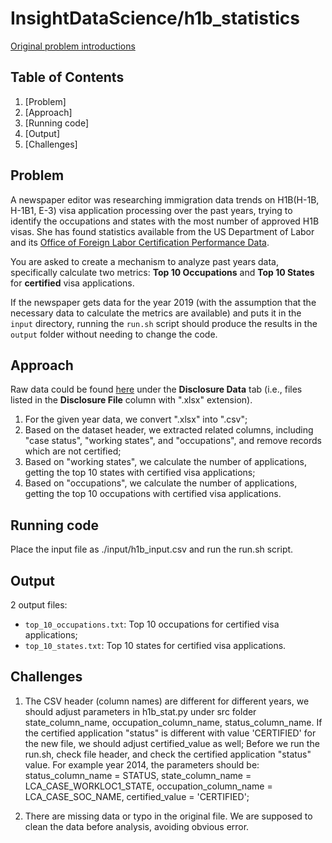 # InsightDataScience/h1b_statistics

[Original problem introductions](https://github.com/InsightDataScience/h1b_statistics)

## Table of Contents
1. [Problem]
2. [Approach]
3. [Running code]
4. [Output]
5. [Challenges]


## Problem

A newspaper editor was researching immigration data trends on H1B(H-1B, H-1B1, E-3) visa application processing over the past years, trying to identify the occupations and states with the most number of approved H1B visas. She has found statistics available from the US Department of Labor and its [Office of Foreign Labor Certification Performance Data](https://www.foreignlaborcert.doleta.gov/performancedata.cfm#dis).

You are asked to create a mechanism to analyze past years data, specifically calculate two metrics: **Top 10 Occupations** and **Top 10 States** for **certified** visa applications.

If the newspaper gets data for the year 2019 (with the assumption that the necessary data to calculate the metrics are available) and puts it in the `input` directory, running the `run.sh` script should produce the results in the `output` folder without needing to change the code.

## Approach

Raw data could be found [here](https://www.foreignlaborcert.doleta.gov/performancedata.cfm) under the __Disclosure Data__ tab (i.e., files listed in the __Disclosure File__ column with ".xlsx" extension).
1. For the given year data, we convert ".xlsx" into ".csv";
2. Based on the dataset header, we extracted related columns, including "case status", "working states", and "occupations", and remove records which are not certified;
3. Based on "working states", we calculate the number of applications, getting the top 10 states with certified visa applications;
4. Based on "occupations", we calculate the number of applications, getting the top 10 occupations with certified visa applications.

## Running code

Place the input file as ./input/h1b_input.csv and run the run.sh script.


## Output 
2 output files:
* `top_10_occupations.txt`: Top 10 occupations for certified visa applications;
* `top_10_states.txt`: Top 10 states for certified visa applications.

## Challenges

1. The CSV header (column names) are different for different years, we should adjust parameters in h1b_stat.py under src folder state_column_name, occupation_column_name, status_column_name. If the certified application "status" is different with value 'CERTIFIED' for the new file, we should adjust certified_value as well; Before we run the run.sh, check file header, and check the certified application "status" value. For example year 2014, the parameters should be: status_column_name = STATUS, state_column_name = LCA_CASE_WORKLOC1_STATE, occupation_column_name = LCA_CASE_SOC_NAME, certified_value = 'CERTIFIED';

2. There are missing data or typo in the original file. We are supposed to clean the data before analysis, avoiding obvious error.



